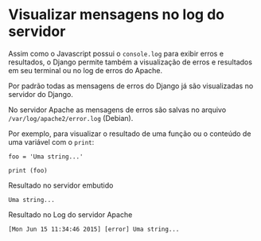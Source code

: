Visualizar mensagens no log do servidor
===


Assim como o Javascript possui o `console.log` para exibir erros e resultados, o Django permite 
também a visualização de erros e resultados em seu terminal ou no log de erros do Apache.

Por padrão todas as mensagens de erros do Django já são visualizadas no servidor do Django.

No servidor Apache as mensagens de erros são salvas no arquivo `/var/log/apache2/error.log` (Debian).

Por exemplo, para visualizar o resultado de uma função ou o conteúdo de uma variável com o `print`:

    foo = 'Uma string...'

    print (foo)

Resultado no servidor embutido

    Uma string...

Resultado no Log do servidor Apache

    [Mon Jun 15 11:34:46 2015] [error] Uma string...

